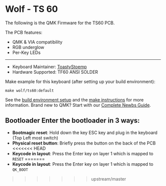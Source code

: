 # Wolf - TS 60

The following is the QMK Firmware for the TS60 PCB.

The PCB features:
* QMK & VIA compatibility
* RGB underglow
* Per-Key LEDs

---

* Keyboard Maintainer: [ToastyStoemp](https://github.com/ToastyStoemp)
* Hardware Supported: TF60 ANSI SOLDER


Make example for this keyboard (after setting up your build environment):

    make wolf/ts60:default

See the [build environment setup](https://docs.qmk.fm/#/getting_started_build_tools) and the [make instructions](https://docs.qmk.fm/#/getting_started_make_guide) for more information. Brand new to QMK? Start with our [Complete Newbs Guide](https://docs.qmk.fm/#/newbs).

## Bootloader Enter the bootloader in 3 ways: 
* **Bootmagic reset**: Hold down the key ESC key and plug in the keyboard (Top Left most switch)
* **Physical reset button**: Briefly press the button on the back of the PCB
<<<<<<< HEAD
* **Keycode in layout**: Press the Enter key on layer 1 which is mapped to `RESET`
=======
* **Keycode in layout**: Press the Enter key on layer 1 which is mapped to `QK_BOOT`
>>>>>>> upstream/master
